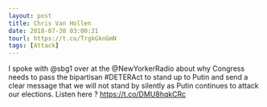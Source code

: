 ```yaml
---
layout: post
title: Chris Van Hollen
date: 2018-07-30 03:00:21
tourl: https://t.co/TrgkGknGmN
tags: [Attack]
---
```

I spoke with @sbg1 over at the @NewYorkerRadio about why Congress needs to pass the bipartisan #DETERAct to stand up to Putin and send a clear message that we will not stand by silently as Putin continues to attack our elections. Listen here ? https://t.co/DMU8hqkCRc
